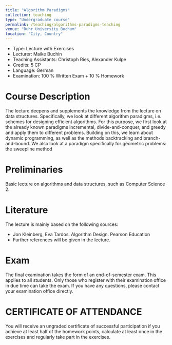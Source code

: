 ```yaml
---
title: "Algorithm Paradigms"
collection: teaching
type: "Undergraduate course"
permalink: /teaching/algorithms-paradigms-teaching
venue: "Ruhr University Bochum"
location: "City, Country"
---
```


* Type: Lecture with Exercises
* Lecturer: Maike Buchin
* Teaching Assistants: Christoph Ries, Alexander Kulpe
* Credits: 5 CP
* Language: German
* Examination: 100 % Written Exam + 10 % Homework


Course Description
======

The lecture deepens and supplements the knowledge from the lecture on data structures.
Specifically, we look at different algorithm paradigms, i.e. schemes for designing efficient algorithms. 
For this purpose, we first look at the already known paradigms incremental, divide-and-conquer, and greedy and apply them to different problems.
Building on this, we learn about dynamic programming, as well as the methods backtracking and branch-and-bound.
We also look at a paradigm specifically for geometric problems: the sweepline method

Preliminaries
======

Basic lecture on algorithms and data structures, such as Computer Science 2.

Literature
======

The lecture is mainly based on the following sources:
* Jon Kleinberg, Eva Tardos. Algorithm Design. Pearson Education
* Further references will be given in the lecture.

Exam
======

The final examination takes the form of an end-of-semester exam. 
This applies to all students. 
Only those who register with their examination office in due time can take the exam.
If you have any questions, please contact your examination office directly.

CERTIFICATE OF ATTENDANCE
======

You will receive an ungraded certificate of successful participation if you achieve at least half of the homework points, calculate at least once in the exercises and regularly take part in the exercises.
